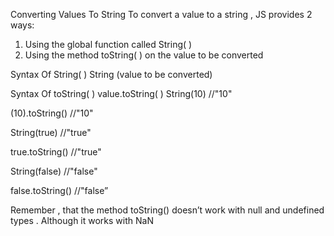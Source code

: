 Converting Values To String
To convert a value to a string , JS provides 2 ways:

1. Using the global function called String( )
2. Using the method toString( ) on the value to be converted

Syntax Of String( )
String (value to be converted)

Syntax Of toString( )
value.toString( )
String(10)
//"10"

(10).toString()
//"10"

String(true)
//"true"

true.toString()
//"true"

String(false)
//"false"

false.toString()
//"false”

Remember , that the method toString()
doesn’t work with null and undefined types .
Although it works with NaN
